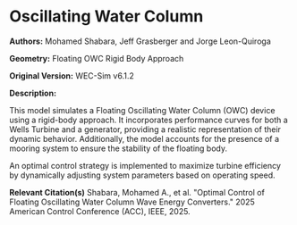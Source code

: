 # Oscillating Water Column

**Authors:** Mohamed Shabara, Jeff Grasberger and Jorge Leon-Quiroga

**Geometry:** Floating OWC Rigid Body Approach

**Original Version:** WEC-Sim v6.1.2

**Description:**

This model simulates a Floating Oscillating Water Column (OWC) device using a rigid-body approach. 
It incorporates performance curves for both a Wells Turbine and a generator, providing a realistic 
representation of their dynamic behavior. Additionally, the model accounts for the presence of a
 mooring system to ensure the stability of the floating body.

An optimal control strategy is implemented to maximize turbine efficiency by dynamically adjusting system parameters based on operating speed.

**Relevant Citation(s)**
Shabara, Mohamed A., et al. "Optimal Control of Floating Oscillating Water Column Wave Energy Converters." 2025 American Control Conference (ACC), IEEE, 2025.
